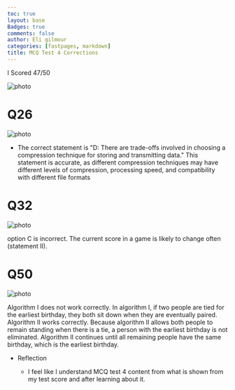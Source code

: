 ```yaml
---
toc: true
layout: base
Badges: true
comments: false
author: Eli gilmour
categories: [fastpages, markdown]
title: MCQ Test 4 Corrections
---
```


I Scored 47/50

![photo]({{site.baseurl}}/images/---.png)

# Q26

![photo]({{site.baseurl}}/images/----.png)

- The correct statement is "D: There are trade-offs involved in choosing a compression technique for storing and transmitting data." This statement is accurate, as different compression techniques may have different levels of compression, processing speed, and compatibility with different file formats

# Q32

![photo]({{site.baseurl}}/images/-----.png)

option C is incorrect. The current score in a game is likely to change often (statement II).

# Q50

![photo]({{site.baseurl}}/images/-------.png)

Algorithm I does not work correctly. In algorithm I, if two people are tied for the earliest birthday, they both sit down when they are eventually paired. Algorithm II works correctly. Because algorithm II allows both people to remain standing when there is a tie, a person with the earliest birthday is not eliminated. Algorithm II continues until all remaining people have the same birthday, which is the earliest birthday.

- Reflection

    - I feel like I understand MCQ test 4 content from what is shown from my test score and after learning about it.

